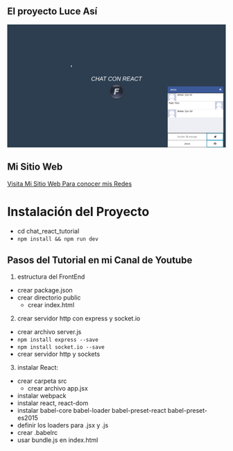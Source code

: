## El proyecto Luce Así
![](react_chat.png)

## Mi Sitio Web
[Visita Mi Sitio Web Para conocer mis Redes](http://www.faztweb.com)

# Instalación del Proyecto
- cd chat_react_tutorial
- `npm install && npm run dev`

## Pasos del Tutorial en mi Canal de Youtube
1. estructura del FrontEnd
  - crear package.json
  - crear directorio public
    - crear index.html
2. crear servidor http con express y socket.io
  - crear archivo server.js
  - `npm install express --save`
  - `npm install socket.io --save`
  - crear servidor http y sockets

3. instalar React:
  - crear carpeta src
    - crear archivo app.jsx
  - instalar webpack
  - instalar react, react-dom
  - instalar babel-core babel-loader babel-preset-react babel-preset-es2015
  - definir los loaders para .jsx y .js
  - crear .babelrc
  - usar bundle.js en index.html
